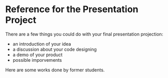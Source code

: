 # Reference for the Presentation Project

There are a few things you could do with your final presentation projection:

- an introduction of your idea
- a discussion about your code designing
- a demo of your product
- possible imporvements

Here are some works done by former students. 
